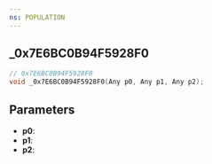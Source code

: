 ```yaml
---
ns: POPULATION
---
```

## _0x7E6BC0B94F5928F0

```c
// 0x7E6BC0B94F5928F0
void _0x7E6BC0B94F5928F0(Any p0, Any p1, Any p2);
```

## Parameters
* **p0**:
* **p1**:
* **p2**:
